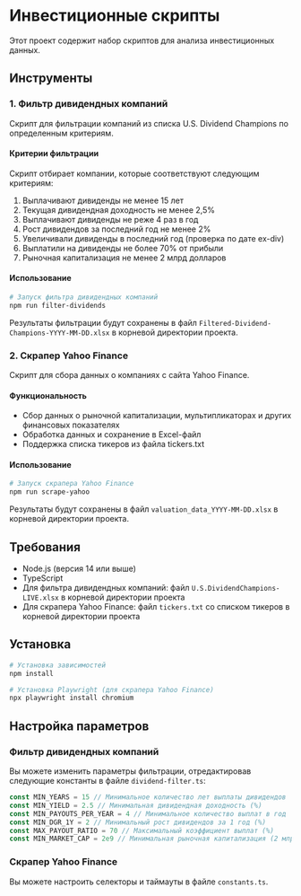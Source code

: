 # Инвестиционные скрипты

Этот проект содержит набор скриптов для анализа инвестиционных данных.

## Инструменты

### 1. Фильтр дивидендных компаний

Скрипт для фильтрации компаний из списка U.S. Dividend Champions по определенным критериям.

#### Критерии фильтрации

Скрипт отбирает компании, которые соответствуют следующим критериям:

1. Выплачивают дивиденды не менее 15 лет
2. Текущая дивидендная доходность не менее 2,5%
3. Выплачивают дивиденды не реже 4 раз в год
4. Рост дивидендов за последний год не менее 2%
5. Увеличивали дивиденды в последний год (проверка по дате ex-div)
6. Выплатили на дивиденды не более 70% от прибыли
7. Рыночная капитализация не менее 2 млрд долларов

#### Использование

```bash
# Запуск фильтра дивидендных компаний
npm run filter-dividends
```

Результаты фильтрации будут сохранены в файл `Filtered-Dividend-Champions-YYYY-MM-DD.xlsx` в корневой директории проекта.

### 2. Скрапер Yahoo Finance

Скрипт для сбора данных о компаниях с сайта Yahoo Finance.

#### Функциональность

- Сбор данных о рыночной капитализации, мультипликаторах и других финансовых показателях
- Обработка данных и сохранение в Excel-файл
- Поддержка списка тикеров из файла tickers.txt

#### Использование

```bash
# Запуск скрапера Yahoo Finance
npm run scrape-yahoo
```

Результаты будут сохранены в файл `valuation_data_YYYY-MM-DD.xlsx` в корневой директории проекта.

## Требования

- Node.js (версия 14 или выше)
- TypeScript
- Для фильтра дивидендных компаний: файл `U.S.DividendChampions-LIVE.xlsx` в корневой директории проекта
- Для скрапера Yahoo Finance: файл `tickers.txt` со списком тикеров в корневой директории проекта

## Установка

```bash
# Установка зависимостей
npm install

# Установка Playwright (для скрапера Yahoo Finance)
npx playwright install chromium
```

## Настройка параметров

### Фильтр дивидендных компаний

Вы можете изменить параметры фильтрации, отредактировав следующие константы в файле `dividend-filter.ts`:

```typescript
const MIN_YEARS = 15 // Минимальное количество лет выплаты дивидендов
const MIN_YIELD = 2.5 // Минимальная дивидендная доходность (%)
const MIN_PAYOUTS_PER_YEAR = 4 // Минимальное количество выплат в год
const MIN_DGR_1Y = 2 // Минимальный рост дивидендов за 1 год (%)
const MAX_PAYOUT_RATIO = 70 // Максимальный коэффициент выплат (%)
const MIN_MARKET_CAP = 2e9 // Минимальная рыночная капитализация (2 млрд)
```

### Скрапер Yahoo Finance

Вы можете настроить селекторы и таймауты в файле `constants.ts`.
